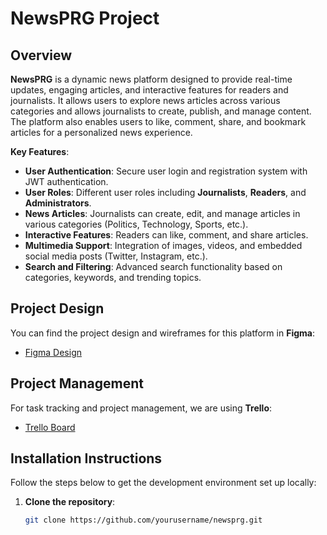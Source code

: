 # NewsPRG Project

## Overview
**NewsPRG** is a dynamic news platform designed to provide real-time updates, engaging articles, and interactive features for readers and journalists. It allows users to explore news articles across various categories and allows journalists to create, publish, and manage content. The platform also enables users to like, comment, share, and bookmark articles for a personalized news experience.

**Key Features**:
- **User Authentication**: Secure user login and registration system with JWT authentication.
- **User Roles**: Different user roles including **Journalists**, **Readers**, and **Administrators**.
- **News Articles**: Journalists can create, edit, and manage articles in various categories (Politics, Technology, Sports, etc.).
- **Interactive Features**: Readers can like, comment, and share articles.
- **Multimedia Support**: Integration of images, videos, and embedded social media posts (Twitter, Instagram, etc.).
- **Search and Filtering**: Advanced search functionality based on categories, keywords, and trending topics.

## Project Design
You can find the project design and wireframes for this platform in **Figma**:
- [Figma Design](https://www.figma.com/design/2dxQtb4dDKdVrlOjLd5ssm/Untitled?node-id=0-1&t=EOE96cJz4niXZKMh-1)

## Project Management
For task tracking and project management, we are using **Trello**:
- [Trello Board](https://trello.com/b/Nhk26PJ2/newsprg)

## Installation Instructions
Follow the steps below to get the development environment set up locally:

1. **Clone the repository**:
   ```bash
   git clone https://github.com/yourusername/newsprg.git
